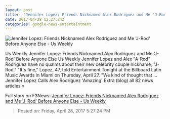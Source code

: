 ```yaml
---
layout: post
title:  "Jennifer Lopez: Friends Nicknamed Alex Rodriguez and Me 'J-Rod' Before Anyone Else - Us Weekly"
date: 2017-04-28 12:27:24Z
categories: google-news-entertaintment
---
```


![Jennifer Lopez: Friends Nicknamed Alex Rodriguez and Me 'J-Rod' Before Anyone Else - Us Weekly](http://img.usmagazine.com/social/jennifer-lopez-zoom-65c88d71-7313-40fb-8505-32639a835421.jpg)

Us Weekly Jennifer Lopez: Friends Nicknamed Alex Rodriguez and Me 'J-Rod' Before Anyone Else Us Weekly Jennifer Lopez and Alex "A-Rod" Rodriguez have no qualms about their new celebrity couple nickname, "J-Rod." "It's fine," Lopez, 47, told Entertainment Tonight at the Billboard Latin Music Awards in Miami on Thursday, April 27. "We kind of thought that ... Jennifer Lopez Calls Alex Rodriguez 'Amazing' Extra (blog) all 82 news articles »


Full story on F3News: [Jennifer Lopez: Friends Nicknamed Alex Rodriguez and Me 'J-Rod' Before Anyone Else - Us Weekly](http://www.f3nws.com/n/3VxhsE)

> Posted on: Friday, April 28, 2017 5:27:24 PM
